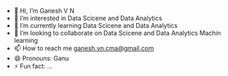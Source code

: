 - 👋 Hi, I’m Ganesh V N
- 👀 I’m interested in Data Scicene and Data Analytics
- 🌱 I’m currently learning Data Scicene and Data Analytics
- 💞️ I’m looking to collaborate on Data Scicene and Data Analytics Machin learning
- 📫 How to reach me ganesh.vn.cma@gmail.com  
- 😄 Pronouns: Ganu
- ⚡ Fun fact: ...

<!---
VNGanesh/VNGanesh is a ✨ special ✨ repository because its `README.md` (this file) appears on your GitHub profile.
You can click the Preview link to take a look at your changes.
--->
